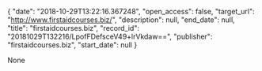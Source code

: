 {
  "date": "2018-10-29T13:22:16.367248", 
  "open_access": false, 
  "target_url": "http://www.firstaidcourses.biz/", 
  "description": null, 
  "end_date": null, 
  "title": "firstaidcourses.biz", 
  "record_id": "20181029T132216/LpofFDefsceV49+lrVkdaw==", 
  "publisher": "firstaidcourses.biz", 
  "start_date": null
}

None